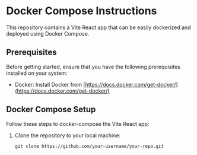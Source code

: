 # Docker Compose Instructions

This repository contains a Vite React app that can be easily dockerized and deployed using Docker Compose.

## Prerequisites

Before getting started, ensure that you have the following prerequisites installed on your system:

- Docker: Install Docker from [https://docs.docker.com/get-docker/](https://docs.docker.com/get-docker/)

## Docker Compose Setup

Follow these steps to docker-compose the Vite React app:

1. Clone the repository to your local machine:

   ```shell
   git clone https://github.com/your-username/your-repo.git


